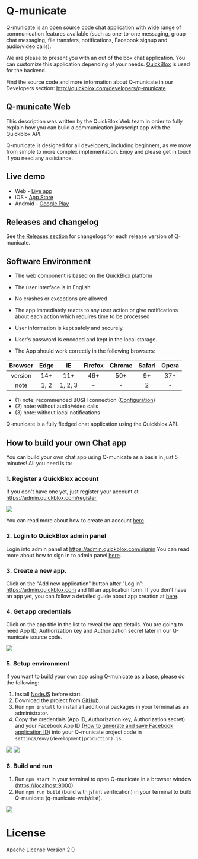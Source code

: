 # Q-municate

[Q-municate](https://q-municate.com) is an open source code chat application with wide range of communication features available (such as one-to-one messaging, group chat messaging, file transfers, notifications, Facebook signup and audio/video calls).

We are please to present you with an out of the box chat application. You can customize this application depending of your needs. [QuickBlox](https://quickblox.com) is used for the backend.

Find the source code and more information about Q-municate in our Developers section: <http://quickblox.com/developers/q-municate>

## Q-municate Web

This description was written by the QuickBlox Web team in order to fully explain how you can build a communication javascript app with the Quickblox API.

Q-municate is designed for all developers, including beginners, as we move from simple to more complex implementation. Enjoy and please get in touch if you need any assistance.

## Live demo

- Web - [Live app](https://qm.quickblox.com/)
- iOS - [App Store](https://itunes.apple.com/us/app/q-municate/id909698517)
- Android - [Google Play](https://play.google.com/store/apps/details?id=com.quickblox.qb_qmunicate)

## Releases and changelog
See [the Releases section](https://github.com/QuickBlox/q-municate-web/releases) for changelogs for each release version of Q-municate.

## Software Environment

- The web component is based on the QuickBlox platform
- The user interface is in English
- No crashes or exceptions are allowed
- The app immediately reacts to any user action or give notifications about each action which requires time to be processed
- User information is kept safely and securely.

- User's password is encoded and kept in the local storage.

- The App should work correctly in the following browsers:

| Browser |  Edge   |   IE    | Firefox | Chrome  | Safari  |  Opera  |
|:-------:|:-------:|:-------:|:-------:|:-------:|:-------:|:-------:|
| version |   14+   |   11+   |   46+   |   50+   |    9+   |   37+   |
|  note   |  1, 2   | 1, 2, 3 |    -    |    -    |    2    |    -    |

* (1) note: recommended BOSH connection ([Configuration](http://quickblox.com/developers/Javascript#Configuration))
* (2) note: without audio/video calls
* (3) note: without local notifications

Q-municate is a fully fledged chat application using the Quickblox API.

## How to build your own Chat app

You can build your own chat app using Q-municate as a basis in just 5 minutes! All you need is to:

### 1\. Register a QuickBlox account

If you don't have one yet, just register your account at <https://admin.quickblox.com/register>

![](http://quickblox.com/developers/images/7/70/Register_your_account.jpg)

You can read more about how to create an account [here](https://quickblox.com/developers/5_Minute_Guide#Create_your_QuickBlox_account).

### 2\. Login to QuickBlox admin panel

Login into admin panel at <https://admin.quickblox.com/signin> You can read more about how to sign in to admin panel [here](https://quickblox.com/developers/5_Minute_Guide#Sign_in_to_the_admin_panel).

### 3\. Create a new app.

Click on the "Add new application" button after "Log in": <https://admin.quickblox.com> and fill an application form. If you don't have an app yet, you can follow a detailed guide about app creation at [here](https://quickblox.com/developers/5_Minute_Guide#Create_an_app_in_the_admin_panel).

### 4\. Get app credentials

Click on the app title in the list to reveal the app details. You are going to need App ID, Authorization key and Authorization secret later in our Q-municate source code.

![](https://quickblox.com/developers/images/e/e3/Info_about_app.jpg)

### 5\. Setup environment

If you want to build your own app using Q-municate as a base, please do the following:

1. Install [NodeJS](https://nodejs.org/en/download/) before start.
2. Download the project from [GitHub](https://github.com/QuickBlox/q-municate-web/archive/master.zip).
3. Run `npm install` to install all additional packages in your terminal as an administrator.		
4. Copy the credentials (App ID, Authorization key, Authorization secret) and your Facebook App ID ([How to generate and save Facebook application ID](https://quickblox.com/developers/How_to_generate_and_save_Facebook_application_ID)) into your Q-municate project code in `settings/env/(development|production).js`.

![](https://quickblox.com/developers/images/9/95/Js_qm_project.png)
![](https://quickblox.com/developers/images/0/05/Endpoints.png)

### 6\. Build and run

1. Run `npm start` in your terminal to open Q-municate in a browser window (<https://localhost:9000>).
2. Run `npm run build` (build with jshint verification) in your terminal to build Q-municate (q-municate-web/dist).

![](https://quickblox.com/developers/images/7/7b/Gruntserve.jpg)

# License

Apache License Version 2.0
